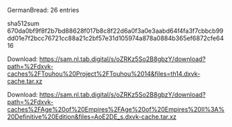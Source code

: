 GermanBread: 26 entries

sha512sum 670da0bf9f8f2b7bd88628f017b8c8f22d6a0f3a0e3aabd64f4fa3f7cbbcb99dd01e7f2bcc76721cc88a21c2bf57e31d105974a878a0884b365ef6872cfe6416


 Download: https://sam.nl.tab.digital/s/oZRKz5So2B8gbzY/download?path=%2Fdxvk-caches%2FTouhou%20Project%2FTouhou%2014&files=th14.dxvk-cache.tar.xz



 Download: https://sam.nl.tab.digital/s/oZRKz5So2B8gbzY/download?path=%2Fdxvk-caches%2FAge%20of%20Empires%2FAge%20of%20Empires%20II%3A%20Definitive%20Edition&files=AoE2DE_s.dxvk-cache.tar.xz
